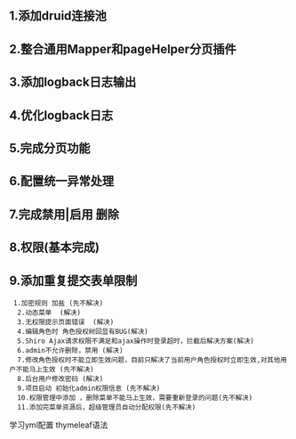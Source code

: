 ## 1.添加druid连接池
## 2.整合通用Mapper和pageHelper分页插件
## 3.添加logback日志输出
## 4.优化logback日志
## 5.完成分页功能
## 6.配置统一异常处理
## 7.完成禁用|启用 删除
## 8.权限(基本完成)
## 9.添加重复提交表单限制
```
 1.加密规则 加盐 (先不解决)
  2.动态菜单  (解决)
  3.无权限提示页面错误  (解决)
  4.编辑角色时 角色授权树回显有BUG(解决)
  5.Shiro Ajax请求权限不满足和ajax操作时登录超时，拦截后解决方案(解决)
  6.admin不允许删除，禁用 (解决)
  7.修改角色授权时不能立即生效问题，目前只解决了当前用户角色授权时立即生效,对其他用户不能马上生效 (先不解决)
  8.后台用户修改密码 (解决)
  9.项目启动 初始化admin权限信息 (先不解决)
  10.权限管理中添加 ，删除菜单不能马上生效，需要重新登录的问题(先不解决)
  11.添加完菜单资源后，超级管理员自动分配权限(先不解决)
```

学习yml配置
thymeleaf语法